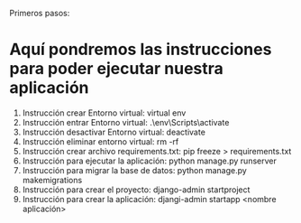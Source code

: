 Primeros pasos:
# Aquí pondremos las instrucciones para poder ejecutar nuestra aplicación
1) Instrucción crear Entorno virtual: virtual env <nombre entorno>
2) Instrucción entrar Entorno virtual: .\env\Scripts\activate
3) Instrucción desactivar Entorno virtual: deactivate
4) Instrucción eliminar entorno virtual: rm -rf <nombre entorno>
5) Instrucción crear archivo requirements.txt: pip freeze > requirements.txt
6) Instrucción para ejecutar la aplicación: python manage.py runserver
7) Instrucción para migrar la base de datos: python manage.py makemigrations <nombre app>
8) Instrucción para crear el proyecto: django-admin startproject <nombre proyecto>
9) Instrucción para crear la aplicación: djangi-admin startapp <nombre aplicación>
